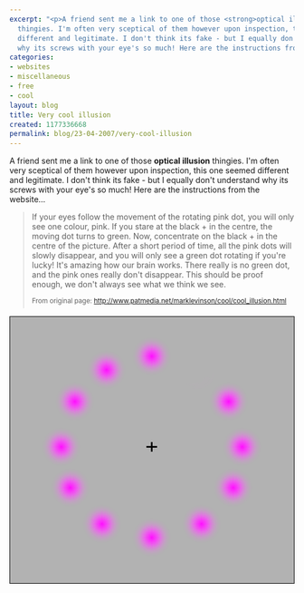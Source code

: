 ```yaml
---
excerpt: "<p>A friend sent me a link to one of those <strong>optical illusion</strong>
  thingies. I'm often very sceptical of them however upon inspection, this one seemed
  different and legitimate. I don't think its fake - but I equally don't understand
  why its screws with your eye's so much! Here are the instructions from the website&hellip;</p>\r\n"
categories:
- websites
- miscellaneous
- free
- cool
layout: blog
title: Very cool illusion
created: 1177336668
permalink: blog/23-04-2007/very-cool-illusion
---
```

<p>A friend sent me a link to one of those <strong>optical illusion</strong> thingies. I'm often very sceptical of them however upon inspection, this one seemed different and legitimate. I don't think its fake - but I equally don't understand why its screws with your eye's so much! Here are the instructions from the website&hellip;</p>
<!--break-->
<blockquote cite="http://www.patmedia.net/marklevinson/cool/cool_illusion.html">
<p>If your eyes follow the movement of the rotating pink dot, you will only see one colour, pink. If you stare at the black + in the centre, the moving dot turns to green. Now, concentrate on the black + in the centre of the picture. After a short period of time, all the pink dots will slowly disappear, and you will only see a green dot rotating if you're lucky! It's amazing how our brain works. There really is no green dot, and the pink ones really don't disappear. This should be proof enough, we don't always see what we think we see.</p>
<p><sup>From original page: <a href="http://www.patmedia.net/marklevinson/cool/cool_illusion.html" title="Optical Illusion at PatMedia.net">http://www.patmedia.net/marklevinson/cool/cool_illusion.html</a></sup></p>
</blockquote>
<div style="border: 1px solid rgb(0, 0, 0); background: rgb(178, 178, 178) none repeat scroll 0% 50%; text-align: center; -moz-background-clip: -moz-initial; -moz-background-origin: -moz-initial; -moz-background-inline-policy: -moz-initial;"><img alt="Optical Illusion" src="/sites/thingy-ma-jig.co.uk/files/image[1].gif" /></div>

